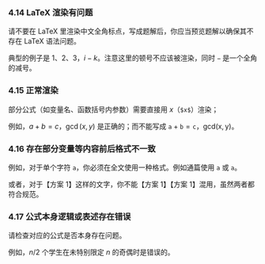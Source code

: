 ### 4.14 LaTeX 渲染有问题

请不要在 LaTeX 里渲染中文全角标点，写成题解后，你应当预览题解以确保其不存在 LaTeX 语法问题。

典型的例子是 $1、2、3$，$i−k$。注意这里的顿号不应该被渲染，同时 `−` 是一个全角的减号。

### 4.15 正常渲染

部分公式（如变量名、函数括号内参数）需要直接用 $x$（`$x$`）渲染；

例如，$a+b=c$，$\gcd(x,y)$ 是正确的；而不能写成 $\texttt a+\texttt b=\texttt c$，$\operatorname{gcd(x,y)}$。

### 4.16 存在部分变量等内容前后格式不一致

例如，对于单个字符 `a`，你必须在全文使用一种格式。例如通篇使用 `a` 或 $\texttt a$。

或者，对于【方案 $1$】这样的文字，你不能【方案 $1$】【方案 1】混用，虽然两者都符合规范。

### 4.17 公式本身逻辑或表述存在错误

请检查对应的公式是否本身存在问题。

例如，$n/2$ 个学生在未特别限定 $n$ 的奇偶时是错误的。

